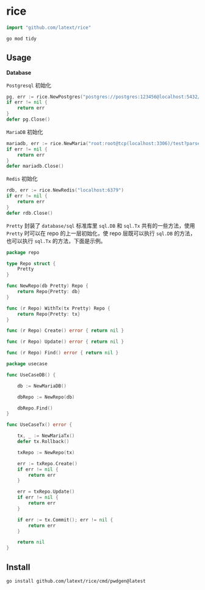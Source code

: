# rice

```go
import "github.com/latext/rice"
```

```bash
go mod tidy
```

## Usage

**Database**

`Postgresql` 初始化

```go
pg, err := rice.NewPostgres("postgres://postgres:123456@localhost:5432/test?sslmode=disable")
if err != nil {
	return err
}
defer pg.Close()
```

`MariaDB` 初始化

```go
mariadb, err := rice.NewMaria("root:root@tcp(localhost:3306)/test?parseTime=True&loc=Local&charset=utf8mb4")
if err != nil {
	return err
}
defer mariadb.Close()
```

`Redis` 初始化

```go
rdb, err := rice.NewRedis("localhost:6379")
if err != nil {
	return err
}
defer rdb.Close()
```

`Pretty` 封装了 `database/sql` 标准库里 `sql.DB` 和 `sql.Tx` 共有的一些方法，使用 `Pretty` 时可以在 repo 的上一层初始化，使 repo 层既可以执行 `sql.DB` 的方法，也可以执行 `sql.Tx` 的方法，下面是示例。

```go
package repo

type Repo struct {
	Pretty
}

func NewRepo(db Pretty) Repo {
	return Repo{Pretty: db}
}

func (r Repo) WithTx(tx Pretty) Repo {
	return Repo{Pretty: tx}
}

func (r Repo) Create() error { return nil }

func (r Repo) Update() error { return nil }

func (r Repo) Find() error { return nil }
```

```go
package usecase

func UseCaseDB() {

	db := NewMariaDB()

	dbRepo := NewRepo(db)

	dbRepo.Find()
}

func UseCaseTx() error {

	tx, _ := NewMariaTx()
	defer tx.Rollback()

	txRepo := NewRepo(tx)

	err := txRepo.Create()
	if err != nil {
		return err
	}

	err = txRepo.Update()
	if err != nil {
		return err
	}

	if err := tx.Commit(); err != nil {
		return err
	}

	return nil
}
```

## Install

```shell
go install github.com/latext/rice/cmd/pwdgen@latest
```
